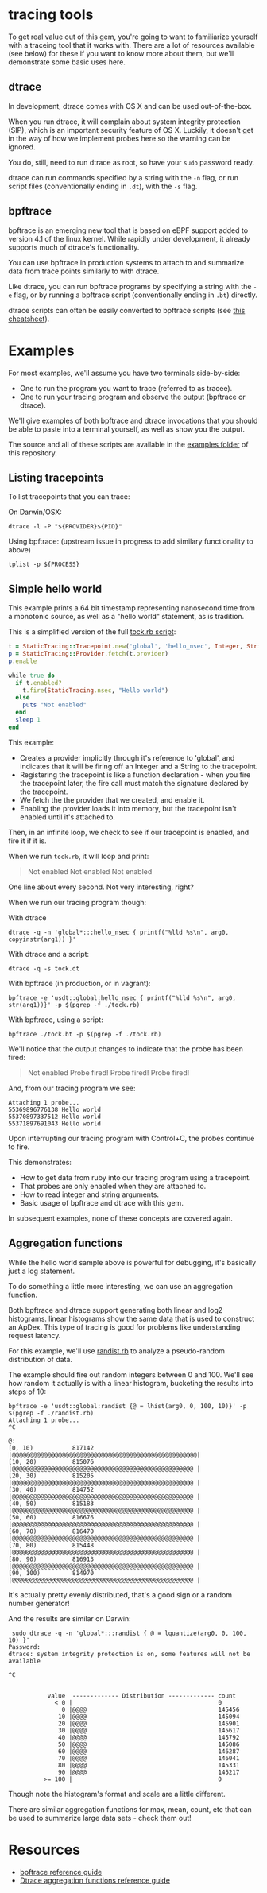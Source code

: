 # tracing tools

To get real value out of this gem, you're going to want to familiarize yourself with a traceing tool that it works with. There are a lot of resources available (see below) for these if you want to know more about them, but we'll demonstrate some basic uses here.

## dtrace

In development, dtrace comes with OS X and can be used out-of-the-box.

When you run dtrace, it will complain about system integrity protection (SIP), which is an important security feature of OS X. Luckily, it doesn't get in the way of how we implement probes here so the warning can be ignored.

You do, still, need to run dtrace as root, so have your `sudo` password ready.

dtrace can run commands specified by a string with the `-n` flag, or run script files (conventionally ending in `.dt`), with the `-s` flag.

## bpftrace

bpftrace is an emerging new tool that is based on eBPF support added to version 4.1 of the linux kernel. While rapidly under development, it already supports much of dtrace's functionality.

You can use bpftrace in production systems to attach to and summarize data from trace points similarly to with dtrace.

Like dtrace, you can run bpftrace programs by specifying a string with the `-e` flag, or by running a bpftrace script (conventionally ending in `.bt`) directly.

dtrace scripts can often be easily converted to bpftrace scripts (see [this cheatsheet](http://www.brendangregg.com/blog/2018-10-08/dtrace-for-linux-2018.html)).

# Examples

For most examples, we'll assume you have two terminals side-by-side:

- One to run the program you want to trace (referred to as tracee).
- One to run your tracing program and observe the output (bpftrace or dtrace).

We'll give examples of both bpftrace and dtrace invocations that you should be able to paste into a terminal yourself, as well as show you the output.

The source and all of these scripts are available in the [examples folder](../examples) of this repository.

## Listing tracepoints

To list tracepoints that you can trace:

On Darwin/OSX:

```
dtrace -l -P "${PROVIDER}${PID}"
```

Using bpftrace: (upstream issue in progress to add similary functionality to above)
```
tplist -p ${PROCESS}
```

## Simple hello world

This example prints a 64 bit timestamp representing nanosecond time from a monotonic source, as well as a "hello world" statement, as is tradition.

This is a simplified version of the full [tock.rb script](../examples/tock.rb):

```ruby
t = StaticTracing::Tracepoint.new('global', 'hello_nsec', Integer, String)
p = StaticTracing::Provider.fetch(t.provider)
p.enable

while true do
  if t.enabled?
    t.fire(StaticTracing.nsec, "Hello world")
  else
    puts "Not enabled"
  end
  sleep 1
end
```

This example:

* Creates a provider implicitly through it's reference to 'global', and indicates that it will be firing off an Integer and a String to the tracepoint.
* Registering the tracepoint is like a function declaration - when you fire the tracepoint later, the fire call must match the signature declared by the tracepoint.
* We fetch the the provider that we created, and enable it.
* Enabling the provider loads it into memory, but the tracepoint isn't enabled until it's attached to.

Then, in an infinite loop, we check to see if our tracepoint is enabled, and fire it if it is.

When we run `tock.rb`, it will loop and print:

> Not enabled
> Not enabled
> Not enabled

One line about every second. Not very interesting, right?

When we run our tracing program though:

With dtrace

```
dtrace -q -n 'global*:::hello_nsec { printf("%lld %s\n", arg0, copyinstr(arg1)) }'
```

With dtrace and a script:

```
dtrace -q -s tock.dt
```

With bpftrace (in production, or in vagrant):

```
bpftrace -e 'usdt::global:hello_nsec { printf("%lld %s\n", arg0, str(arg1))}' -p $(pgrep -f ./tock.rb)
```

With bpftrace, using a script:
```
bpftrace ./tock.bt -p $(pgrep -f ./tock.rb)
```

We'll notice that the output changes to indicate that the probe has been fired:

> Not enabled
> Probe fired!
> Probe fired!
> Probe fired!

And, from our tracing program we see:

```
Attaching 1 probe...
55369896776138 Hello world
55370897337512 Hello world
55371897691043 Hello world
```

Upon interrupting our tracing program with Control+C, the probes continue to fire.

This demonstrates:

* How to get data from ruby into our tracing program using a tracepoint.
* That probes are only enabled when they are attached to.
* How to read integer and string arguments.
* Basic usage of bpftrace and dtrace with this gem.

In subsequent examples, none of these concepts are covered again.

## Aggregation functions

While the hello world sample above is powerful for debugging, it's basically just a log statement.

To do something a little more interesting, we can use an aggregation function.

Both bpftrace and dtrace support generating both linear and log2 histograms. linear histograms show the same
data that is used to construct an ApDex. This type of tracing is good for problems like understanding
request latency.

For this example, we'll use [randist.rb](../examples/randist.rb) to analyze a pseudo-random distribution of data.

The example should fire out random integers between 0 and 100. We'll see how random it actually is with a linear histogram,
bucketing the results into steps of 10:

```
bpftrace -e 'usdt::global:randist {@ = lhist(arg0, 0, 100, 10)}' -p $(pgrep -f ./randist.rb)
Attaching 1 probe...
^C

@:
[0, 10)           817142 |@@@@@@@@@@@@@@@@@@@@@@@@@@@@@@@@@@@@@@@@@@@@@@@@@@@@|
[10, 20)          815076 |@@@@@@@@@@@@@@@@@@@@@@@@@@@@@@@@@@@@@@@@@@@@@@@@@@@ |
[20, 30)          815205 |@@@@@@@@@@@@@@@@@@@@@@@@@@@@@@@@@@@@@@@@@@@@@@@@@@@ |
[30, 40)          814752 |@@@@@@@@@@@@@@@@@@@@@@@@@@@@@@@@@@@@@@@@@@@@@@@@@@@ |
[40, 50)          815183 |@@@@@@@@@@@@@@@@@@@@@@@@@@@@@@@@@@@@@@@@@@@@@@@@@@@ |
[50, 60)          816676 |@@@@@@@@@@@@@@@@@@@@@@@@@@@@@@@@@@@@@@@@@@@@@@@@@@@ |
[60, 70)          816470 |@@@@@@@@@@@@@@@@@@@@@@@@@@@@@@@@@@@@@@@@@@@@@@@@@@@ |
[70, 80)          815448 |@@@@@@@@@@@@@@@@@@@@@@@@@@@@@@@@@@@@@@@@@@@@@@@@@@@ |
[80, 90)          816913 |@@@@@@@@@@@@@@@@@@@@@@@@@@@@@@@@@@@@@@@@@@@@@@@@@@@ |
[90, 100)         814970 |@@@@@@@@@@@@@@@@@@@@@@@@@@@@@@@@@@@@@@@@@@@@@@@@@@@ |

```

It's actually pretty evenly distributed, that's a good sign or a random number generator!

And the results are similar on Darwin:

```
 sudo dtrace -q -n 'global*:::randist { @ = lquantize(arg0, 0, 100, 10) }'
Password:
dtrace: system integrity protection is on, some features will not be available

^C


           value  ------------- Distribution ------------- count    
             < 0 |                                         0        
               0 |@@@@                                     145456   
              10 |@@@@                                     145094   
              20 |@@@@                                     145901   
              30 |@@@@                                     145617   
              40 |@@@@                                     145792   
              50 |@@@@                                     145086   
              60 |@@@@                                     146287   
              70 |@@@@                                     146041   
              80 |@@@@                                     145331   
              90 |@@@@                                     145217   
          >= 100 |                                         0        

```

Though note the histogram's format and scale are a little different.

There are similar aggregation functions for max, mean, count, etc that can be used to summarize large data sets - check them out!


# Resources

- [bpftrace reference guide](https://github.com/iovisor/bpftrace/blob/master/docs/reference_guide.md)
- [Dtrace aggregation functions reference guide](http://dtrace.org/guide/chp-aggs.html)
